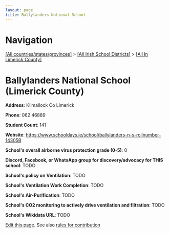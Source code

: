 ```yaml
---
layout: page
title: Ballylanders National School
---
```

# Navigation

[[All countries/states/provinces]](../../..) > [[All Irish School Districts]](../..) > [[All In Limerick County]](..)

# Ballylanders National School (Limerick County)

**Address**: Kilmallock Co Limerick

**Phone**: 062 46889

**Student Count**: 141

**Website**: <https://www.schooldays.ie/school/ballylanders-n-s-rollnumber-14305B>

**School's overall airborne virus protection grade (0-5)**: 0

**Discord, Facebook, or WhatsApp group for discovery/advocacy for THIS school**: TODO

**School's policy on Ventilation**: TODO

**School's Ventilation Work Completion**: TODO

**School's Air-Purification**: TODO

**School's CO2 monitoring to actively drive ventilation and filtration**: TODO

**School's Wikidata URL**: TODO


[Edit this page](https://github.com/ventilate-schools/Ireland/edit/main/./Limerick_County/Ballylanders_National_School.md). See also [rules for contribution](../../../contribution-rules/)